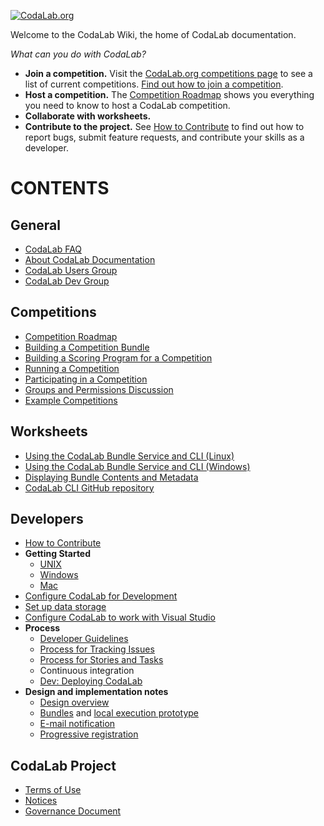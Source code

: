 [![CodaLab.org](http://willum070.github.io/docteam/images/codalab-logo-dinky-pos.png)](http://www.codalab.org)

Welcome to the CodaLab Wiki, the home of CodaLab documentation.

*What can you do with CodaLab?*

* **Join a competition.** Visit the [CodaLab.org competitions page](https://www.codalab.org/competitions) to see a list of current competitions. [Find out how to join a competition](User_Participating-in-a-Competition).
* **Host a competition.** The [Competition Roadmap](User_Competition-Roadmap) shows you everything you need to know to host a CodaLab competition.
* **Collaborate with worksheets.** 
* **Contribute to the project.** See [How to Contribute](Dev_How-to-Contribute) to find out how to report bugs, submit feature requests, and contribute your skills as a developer.

# CONTENTS
## General
* [CodaLab FAQ](Project_CodaLab_FAQ)
* [About CodaLab Documentation](Project_About_Documentation)
* [CodaLab Users Group](http://codalab.github.io/codalab/forum.html)
* [CodaLab Dev Group](https://groups.google.com/forum/#!forum/codalabdev)

## Competitions
* [Competition Roadmap](User_Competition-Roadmap)
* [Building a Competition Bundle](User_Building-a-Competition-Bundle)
* [Building a Scoring Program for a Competition](User_Building-a-Scoring-Program-for-a-Competition)
* [Running a Competition](User_Running-a-Competition)
* [Participating in a Competition](User_Participating-in-a-Competition)
* [Groups and Permissions Discussion](Dev_Groups-and-permissions-discussion)
* [Example Competitions](https://github.com/codalab/competition-examples)

## Worksheets
* [Using the CodaLab Bundle Service and CLI (Linux)](User_Using-the-CodaLab-CLI)
* [Using the CodaLab Bundle Service and CLI (Windows)](User_Using-the-CodaLab-CLI-Windows)
* [Displaying Bundle Contents and Metadata](Dev_Displaying-Bundle-Contents-and-Metadata)
* [CodaLab CLI GitHub repository](https://github.com/codalab/codalab-cli)

## Developers
* [How to Contribute](Dev_How-to-Contribute)
* **Getting Started**
    * [UNIX](Dev_Getting-Started-on-UNIX-based-Systems)
    * [Windows](Dev_Getting-Started-on-Windows)
    * [Mac](Dev_Getting-Started-on-Mac)
* [Configure CodaLab for Development](Dev_Configure-Codalab-For-Development)
* [Set up data storage](Dev_Set-up-data-storage)
* [Configure CodaLab to work with Visual Studio](Dev_Configure-CodaLab-Visual-Studio)
* **Process**
    * [Developer Guidelines](Dev_Developer-Guidelines)
    * [Process for Tracking Issues](Dev_Issue-tracking)
    * [Process for Stories and Tasks](Dev_Scenarios,-Stories-and-Tasks)
    * Continuous integration
    * [Dev: Deploying CodaLab](Dev_Deploying-CodaLab)
* **Design and implementation notes**
    * [Design overview](https://github.com/codalab/codalab/blob/master/docs/SPECIFICATION.md)
    * [Bundles](https://github.com/codalab/codalab/blob/master/bundles/BUNDLES.md) and [local execution prototype](https://github.com/codalab/codalab/tree/master/bundles)
    * [E-mail notification](E-mail-notifications)
    * [Progressive registration](User_Progressive-Registration)

## CodaLab Project
* [Terms of Use](http://codalab.github.io/codalab/terms.html)
* [Notices](http://codalab.github.io/codalab/notices.html)
* [Governance Document](https://github.com/codalab/codalab/blob/master/docs/Community-Governance-8-18.docx)

